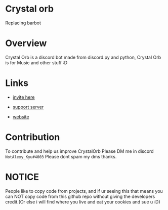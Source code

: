 # Crystal orb
Replacing barbot

# Overview
Crystal Orb is a discord bot made from discord.py and python, Crystal Orb is for Music and other stuff :D

# Links
- [invite here](https://discord.com/oauth2/authorize?client_id=859713560774574101&permissions=139586817024&scope=bot%20applications.commands)

- [support server](https://discord.com/invite/K2QND4VMVz)

- [website](https://barbot.alexydacoder.repl.co)

# Contribution
To contribute and help us improve CrystalOrb Please DM me in discord `NotAlexy_Kyu#4003` Please dont spam my dms thanks.


# NOTICE
People like to copy code from projects, and if ur seeing this that means you can NOT copy code from this github repo without giving the developers credit.(Or else i will find where you live and eat your cookies and sue u :D)
